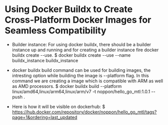 # Using Docker Buildx to Create Cross-Platform Docker Images for Seamless Compatibility

- Builder instance: For using docker buildx, there should be a builder instance up and running and for creating a builder instance fire docker buildx create --use.
$ docker buildx create --use --name buildx_instance buildx_instance

- docker buildx build command can be used for building images, the intresting option while building the image is --platform flag. In this command we are creating a image which is compatible with ARM as well as AMD processors.
$ docker buildx build --platform linux/amd64,linux/arm64,linux/arm/v7 -t noppon/hello_go_mtl:1.0.1 --push .

- Here is how it will be visible on dockerhub:
$ https://hub.docker.com/repository/docker/noppon/hello_go_mtl/tags?page=1&ordering=last_updated
